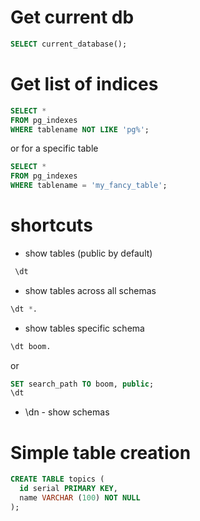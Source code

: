 # Get current db
```sql
SELECT current_database();
```

# Get list of indices

```sql
SELECT *
FROM pg_indexes
WHERE tablename NOT LIKE 'pg%';
```

or for a specific table

```sql
SELECT *
FROM pg_indexes
WHERE tablename = 'my_fancy_table';
```

# shortcuts
* show tables (public by default)
```sql
 \dt
```

* show tables across all schemas
```sql
\dt *.
```

* show tables specific schema
```sql
\dt boom.
```
or
```sql
SET search_path TO boom, public;
\dt

```

* \dn - show schemas


# Simple table creation

```sql
CREATE TABLE topics (
  id serial PRIMARY KEY,
  name VARCHAR (100) NOT NULL
);
```
